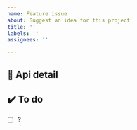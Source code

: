```yaml
---
name: Feature issue
about: Suggest an idea for this project
title: ''
labels: ''
assignees: ''

---
```


📌 Api detail
---

✔️ To do
---
- [ ] ?
